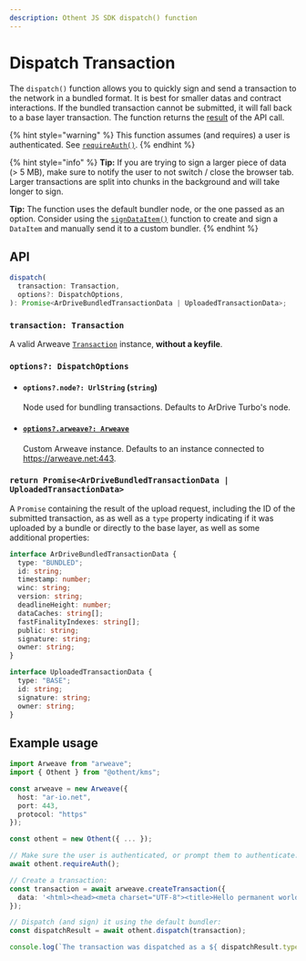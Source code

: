```yaml
---
description: Othent JS SDK dispatch() function
---
```


# Dispatch Transaction

The `dispatch()` function allows you to quickly sign and send a transaction to the network in a bundled format. It is
best for smaller datas and contract interactions. If the bundled transaction cannot be submitted, it will fall back to a
base layer transaction. The function returns the [result](dispatch.md#dispatch-result) of the API call.

{% hint style="warning" %}
This function assumes (and requires) a user is authenticated. See [`requireAuth()`](require-auth.md).
{% endhint %}

{% hint style="info" %}
**Tip:** If you are trying to sign a larger piece of data (> 5 MB), make sure to notify the user to not switch / close
the browser tab. Larger transactions are split into chunks in the background and will take longer to sign.

**Tip:** The function uses the default bundler node, or the one passed as an option. Consider using the
[`signDataItem()`](sign-dataitem.md) function to create and sign a `DataItem` and manually send it to a custom bundler.
{% endhint %}

## API

```ts
dispatch(
  transaction: Transaction,
  options?: DispatchOptions,
): Promise<ArDriveBundledTransactionData | UploadedTransactionData>;
```

### `transaction: Transaction`

A valid Arweave [`Transaction`](https://github.com/arweaveTeam/arweave-js#transactions) instance, **without a keyfile**.

### `options?: DispatchOptions`

- #### `options?.node?: UrlString` (`string`)

  Node used for bundling transactions. Defaults to ArDrive Turbo's node.

- #### [`options?.arweave?: Arweave`](https://github.com/arweaveTeam/arweave-js#initialisation)

  Custom Arweave instance. Defaults to an instance connected to https://arweave.net:443.

### `return Promise<ArDriveBundledTransactionData | UploadedTransactionData>`

A `Promise` containing the result of the upload request, including the ID of the submitted transaction, as as well as a
`type` property indicating if it was uploaded by a bundle or directly to the base layer, as well as some additional
properties:

```ts
interface ArDriveBundledTransactionData {
  type: "BUNDLED";
  id: string;
  timestamp: number;
  winc: string;
  version: string;
  deadlineHeight: number;
  dataCaches: string[];
  fastFinalityIndexes: string[];
  public: string;
  signature: string;
  owner: string;
}

interface UploadedTransactionData {
  type: "BASE";
  id: string;
  signature: string;
  owner: string;
}
```

## Example usage

```ts
import Arweave from "arweave";
import { Othent } from "@othent/kms";

const arweave = new Arweave({
  host: "ar-io.net",
  port: 443,
  protocol: "https"
});

const othent = new Othent({ ... });

// Make sure the user is authenticated, or prompt them to authenticate:
await othent.requireAuth();

// Create a transaction:
const transaction = await arweave.createTransaction({
  data: '<html><head><meta charset="UTF-8"><title>Hello permanent world! This was signed via ArConnect!!!</title></head><body></body></html>'
});

// Dispatch (and sign) it using the default bundler:
const dispatchResult = await othent.dispatch(transaction);

console.log(`The transaction was dispatched as a ${ dispatchResult.type === "BUNDLED" ? "bundled" : "base layer" } Arweave transaction.`);
```
